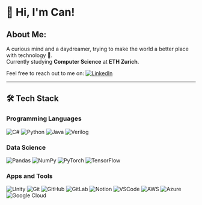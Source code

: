 # 👋 Hi, I'm Can!

## About Me:
A curious mind and a daydreamer, trying to make the world a better place with technology 🚀.  
Currently studying **Computer Science** at **ETH Zurich**.  

 Feel free to reach out to me on:
[![LinkedIn](https://img.shields.io/badge/LinkedIn-%230077B5.svg?logo=linkedin&logoColor=white)](https://www.linkedin.com/in/can-y-33165430b)


---

## 🛠 Tech Stack

### Programming Languages
![C#](https://img.shields.io/badge/c%23-%23239120.svg?style=for-the-badge&logo=csharp&logoColor=white) ![Python](https://img.shields.io/badge/python-3670A0?style=for-the-badge&logo=python&logoColor=ffdd54) ![Java](https://img.shields.io/badge/java-%23ED8B00.svg?style=for-the-badge&logo=openjdk&logoColor=white) ![Verilog](https://img.shields.io/badge/verilog-%23DB222A.svg?style=for-the-badge&logoColor=white)  

### Data Science
![Pandas](https://img.shields.io/badge/pandas-%23150458.svg?style=for-the-badge&logo=pandas&logoColor=white) ![NumPy](https://img.shields.io/badge/numpy-%23013243.svg?style=for-the-badge&logo=numpy&logoColor=white) ![PyTorch](https://img.shields.io/badge/pytorch-%23EE4C2C.svg?style=for-the-badge&logo=pytorch&logoColor=white) ![TensorFlow](https://img.shields.io/badge/tensorflow-%23FF6F00.svg?style=for-the-badge&logo=tensorflow&logoColor=white)   

### Apps and Tools
![Unity](https://img.shields.io/badge/unity-%23000000.svg?style=for-the-badge&logo=unity&logoColor=white) ![Git](https://img.shields.io/badge/git-%23F05032.svg?style=for-the-badge&logo=git&logoColor=white) ![GitHub](https://img.shields.io/badge/github-%23181717.svg?style=for-the-badge&logo=github&logoColor=white) ![GitLab](https://img.shields.io/badge/gitlab-%23FC6D26.svg?style=for-the-badge&logo=gitlab&logoColor=white) ![Notion](https://img.shields.io/badge/notion-%23000000.svg?style=for-the-badge&logo=notion&logoColor=white) ![VSCode](https://img.shields.io/badge/vscode-%23007ACC.svg?style=for-the-badge&logo=visual-studio-code&logoColor=white) ![AWS](https://img.shields.io/badge/AWS-%23FF9900.svg?style=for-the-badge&logo=amazon-aws&logoColor=white) ![Azure](https://img.shields.io/badge/azure-%230072C6.svg?style=for-the-badge&logo=microsoftazure&logoColor=white) ![Google Cloud](https://img.shields.io/badge/GoogleCloud-%234285F4.svg?style=for-the-badge&logo=google-cloud&logoColor=white)  



<!--
**D33pThink3r/D33pThink3r** is a ✨ _special_ ✨ repository because its `README.md` (this file) appears on your GitHub profile.

Here are some ideas to get you started:

- 🔭 I’m currently working on ..askjaljflajsf.
- 🌱 I’m currently learning ...
- 👯 I’m looking to collaborate on ...
- 🤔 I’m looking for help with ...
- 💬 Ask me about ...
- 📫 How to reach me: ...
- 😄 Pronouns: ...
- ⚡ Fun fact: ...
-->
